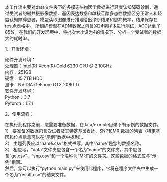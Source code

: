 
本工作流主要对data文件夹下的多模态生物医学数据进行轻度认知障碍诊断，通过受试者的磁共振影像数据、基因表达数据和单核苷酸多态性数据区分正常人和轻度认知障碍患者。模型读取图像进行推理给出诊断结果和患病概率，结果保存在result表格中。
所训练模型在ADNI数据上包含的24例样本进行测试，ACC达到了85%。在我们的开发环境中，将批次大小设为4的情况下，分析一个受试者的数据大约耗时3s。

1、开发环境：

硬件开发环境：  
处理器：Intel(R) Xeon(R) Gold 6230 CPU @ 2.10GHz  
内存：251GB  
硬盘：15.7TB HDD  
显卡：NVIDIA GeForce GTX 2080 Ti  
软件开发环境：  
Python：3.7  
Pytorch：1.7.1  

2、使用流程：

在执行此程序之前，您需要准备数据，在data/exmple目录下有示例的数据文件。  
1） 要准备的数据包含受试者及其特定基因表达、SNP和MRI数据的列表（特定基因和位点信息可以在“示例”数据中找到）。  
2） 主题列表应以“name.csv”格式书写，其中“name”是您的数据名称。  
3） 相应地，“data”文件夹应包含一个名为“name”的文件夹，其中应包含“ge.csv”、“snp.csv”和一个名称为“MRI”的文件夹。这些数据的格式应与“示例”相同。  
然后，您可以执行“python main.py”来使用此程序，它将在程序文件夹中生成一个名为“result.csv”的结果文件。  
